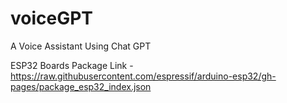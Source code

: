 # voiceGPT
A Voice Assistant Using Chat GPT

ESP32 Boards Package Link - https://raw.githubusercontent.com/espressif/arduino-esp32/gh-pages/package_esp32_index.json
